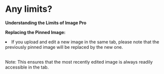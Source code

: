 # Any limits?

<p class="no-margin"><b>Understanding the Limits of Image Pro</b></p>

<p><b>Replacing the Pinned Image:</b></p> 
<li>If you upload and edit a new image in the same tab, please note that the previously pinned image will be replaced by the new one.</li>
</br>
<p>Note: This ensures that the most recently edited image is always readily accessible in the tab.</p>

<Hubspot />
<Clarity />
<GoogleAnalytics />